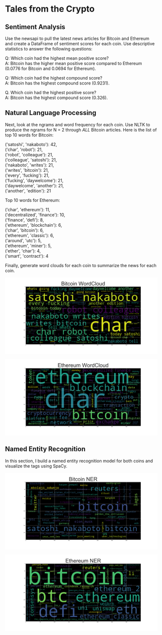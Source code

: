 # Tales from the Crypto

## Sentiment Analysis
Use the newsapi to pull the latest news articles for Bitcoin and Ethereum and create a DataFrame of sentiment scores for each coin.
Use descriptive statistics to answer the following questions:

Q: Which coin had the highest mean positive score? \
A: Bitcoin has the higher mean positive score compared to Ethereum (0.0776 for Bitcoin and 0.0694 for Ethereum). 

Q: Which coin had the highest compound score? \
A: Bitcoin has the highest compound score (0.9231). 

Q. Which coin had the highest positive score? \
A: Bitcoin has the highest compound score (0.326). 

## Natural Language Processing

Next, look at the ngrams and word frequency for each coin.
Use NLTK to produce the ngrams for N = 2 through *ALL* Bitcoin articles. Here is the list of top 10 words for Bitcoin: 

('satoshi', 'nakaboto'): 42, \
('char', 'robot'): 21, \
('robot', 'colleague'): 21, \
('colleague', 'satoshi'): 21, \
('nakaboto', 'writes'): 21, \
('writes', 'bitcoin'): 21, \
('every', 'fucking'): 21, \
('fucking', 'daywelcome'): 21, \
('daywelcome', 'another'): 21, \
('another', 'edition'): 21 

Top 10 words for Ethereum:

('char', 'ethereum'): 11, \
('decentralized', 'finance'): 10, \
('finance', 'defi'): 8, \
('ethereum', 'blockchain'): 6, \
('char', 'bitcoin'): 6, \
('ethereum', 'classic'): 6, \
('around', 'utc'): 5, \
('ethereum', 'miner'): 5, \
('ether', 'char'): 4, \
('smart', 'contract'): 4


Finally, generate word clouds for each coin to summarize the news for each coin.

![markdown-image1](wcb.png)

![markdown-image2](wce.png)


## Named Entity Recognition

In this section, I build a named entity recognition model for both coins and visualize the tags using SpaCy.

![markdown-image3](wcb_ent.png)

![markdown-image4](wce_ent.png)

